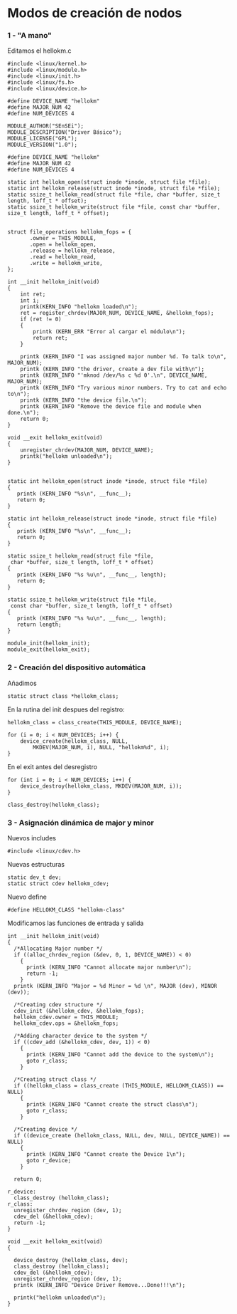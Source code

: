 # Modos de creación de nodos

### 1 - "A mano"

Editamos el hellokm.c

	#include <linux/kernel.h>
	#include <linux/module.h>
	#include <linux/init.h>
	#include <linux/fs.h>
	#include <linux/device.h>

	#define DEVICE_NAME "hellokm"
	#define MAJOR_NUM 42
	#define NUM_DEVICES 4

	MODULE_AUTHOR("SEnSEi");
	MODULE_DESCRIPTION("Driver Básico");
	MODULE_LICENSE("GPL");
	MODULE_VERSION("1.0");

	#define DEVICE_NAME "hellokm"
	#define MAJOR_NUM 42
	#define NUM_DEVICES 4

	static int hellokm_open(struct inode *inode, struct file *file);
	static int hellokm_release(struct inode *inode, struct file *file);
	static ssize_t hellokm_read(struct file *file, char *buffer, size_t length, loff_t * offset);
	static ssize_t hellokm_write(struct file *file, const char *buffer, size_t length, loff_t * offset);


	struct file_operations hellokm_fops = {
		   .owner = THIS_MODULE,
		   .open = hellokm_open,
		   .release = hellokm_release,
		   .read = hellokm_read,
		   .write = hellokm_write,
	};

	int __init hellokm_init(void)
	{
		int ret;
		int i;
		printk(KERN_INFO "hellokm loaded\n");
		ret = register_chrdev(MAJOR_NUM, DEVICE_NAME, &hellokm_fops);
		if (ret != 0)
		{
			printk (KERN_ERR "Error al cargar el módulo\n");
			return ret;
		}
	      
		printk (KERN_INFO "I was assigned major number %d. To talk to\n", MAJOR_NUM);
		printk (KERN_INFO "the driver, create a dev file with\n");
		printk (KERN_INFO "'mknod /dev/%s c %d 0'.\n", DEVICE_NAME, MAJOR_NUM);
		printk (KERN_INFO "Try various minor numbers. Try to cat and echo to\n");
		printk (KERN_INFO "the device file.\n");
		printk (KERN_INFO "Remove the device file and module when done.\n");
		return 0;
	}

	void __exit hellokm_exit(void)
	{
		unregister_chrdev(MAJOR_NUM, DEVICE_NAME);
		printk("hellokm unloaded\n");
	}


	static int hellokm_open(struct inode *inode, struct file *file)
	{
	   printk (KERN_INFO "%s\n", __func__);
	   return 0;
	}

	static int hellokm_release(struct inode *inode, struct file *file)
	{
	   printk (KERN_INFO "%s\n", __func__);
	   return 0;
	}

	static ssize_t hellokm_read(struct file *file,
	 char *buffer, size_t length, loff_t * offset)
	{
	   printk (KERN_INFO "%s %u\n", __func__, length);
	   return 0;
	}

	static ssize_t hellokm_write(struct file *file,
	 const char *buffer, size_t length, loff_t * offset)
	{
	   printk (KERN_INFO "%s %u\n", __func__, length);
	   return length;
	}

	module_init(hellokm_init);
	module_exit(hellokm_exit);
	
### 2 -  Creación del dispositivo automática

Añadimos 

	static struct class *hellokm_class;

En la rutina del init despues del registro:

	hellokm_class = class_create(THIS_MODULE, DEVICE_NAME);
	
	for (i = 0; i < NUM_DEVICES; i++) {
		device_create(hellokm_class, NULL,
		    MKDEV(MAJOR_NUM, i), NULL, "hellokm%d", i);
	}

En el exit antes del desregistro

	for (int i = 0; i < NUM_DEVICES; i++) {
		device_destroy(hellokm_class, MKDEV(MAJOR_NUM, i));
	}
	
	class_destroy(hellokm_class);
	
### 3 - Asignación dinámica de major y minor

Nuevos includes

	#include <linux/cdev.h>

Nuevas estructuras

	static dev_t dev;
	static struct cdev hellokm_cdev;
	
Nuevo define

	#define HELLOKM_CLASS "hellokm-class"
	
Modificamos las funciones de entrada y salida 

	int __init hellokm_init(void)
	{
	  /*Allocating Major number */
	  if ((alloc_chrdev_region (&dev, 0, 1, DEVICE_NAME)) < 0)
	    {
	      printk (KERN_INFO "Cannot allocate major number\n");
	      return -1;
	    }
	  printk (KERN_INFO "Major = %d Minor = %d \n", MAJOR (dev), MINOR (dev));

	  /*Creating cdev structure */
	  cdev_init (&hellokm_cdev, &hellokm_fops);
	  hellokm_cdev.owner = THIS_MODULE;
	  hellokm_cdev.ops = &hellokm_fops;

	  /*Adding character device to the system */
	  if ((cdev_add (&hellokm_cdev, dev, 1)) < 0)
	    {
	      printk (KERN_INFO "Cannot add the device to the system\n");
	      goto r_class;
	    }

	  /*Creating struct class */
	  if ((hellokm_class = class_create (THIS_MODULE, HELLOKM_CLASS)) == NULL)
	    {
	      printk (KERN_INFO "Cannot create the struct class\n");
	      goto r_class;
	    }

	  /*Creating device */
	  if ((device_create (hellokm_class, NULL, dev, NULL, DEVICE_NAME)) == NULL)
	    {
	      printk (KERN_INFO "Cannot create the Device 1\n");
	      goto r_device;
	    }

	  return 0;

	r_device:
	  class_destroy (hellokm_class);
	r_class:
	  unregister_chrdev_region (dev, 1);
	  cdev_del (&hellokm_cdev);
	  return -1;
	}

	void __exit hellokm_exit(void)
	{

	  device_destroy (hellokm_class, dev);
	  class_destroy (hellokm_class);
	  cdev_del (&hellokm_cdev);
	  unregister_chrdev_region (dev, 1);
	  printk (KERN_INFO "Device Driver Remove...Done!!!\n");

	  printk("hellokm unloaded\n");
	}
	


